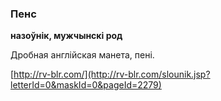 ### Пенс
**назоўнік, мужчынскі род**

Дробная англійская манета, пені.

<a rel="author">[http://rv-blr.com/](http://rv-blr.com/slounik.jsp?letterId=0&maskId=0&pageId=2279)</a>
